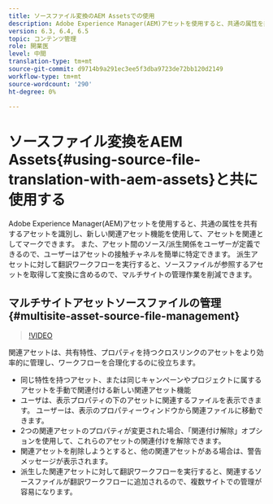```yaml
---
title: ソースファイル変換のAEM Assetsでの使用
description: Adobe Experience Manager(AEM)アセットを使用すると、共通の属性を共有するアセットを識別し、新しい関連アセット機能を使用して、アセットを関連としてマークできます。 また、アセット間のソース/派生関係をユーザーが定義できるので、ユーザーはアセットの接触チャネルを簡単に特定できます。 派生アセットに対して翻訳ワークフローを実行すると、ソースファイルが参照するアセットを取得して変換に含めるので、マルチサイトの管理作業を削減できます。
version: 6.3, 6.4, 6.5
topic: コンテンツ管理
role: 開業医
level: 中間
translation-type: tm+mt
source-git-commit: d9714b9a291ec3ee5f3dba9723de72bb120d2149
workflow-type: tm+mt
source-wordcount: '290'
ht-degree: 0%

---
```



# ソースファイル変換をAEM Assets{#using-source-file-translation-with-aem-assets}と共に使用する

Adobe Experience Manager(AEM)アセットを使用すると、共通の属性を共有するアセットを識別し、新しい関連アセット機能を使用して、アセットを関連としてマークできます。 また、アセット間のソース/派生関係をユーザーが定義できるので、ユーザーはアセットの接触チャネルを簡単に特定できます。 派生アセットに対して翻訳ワークフローを実行すると、ソースファイルが参照するアセットを取得して変換に含めるので、マルチサイトの管理作業を削減できます。

## マルチサイトアセットソースファイルの管理{#multisite-asset-source-file-management}

>[!VIDEO](https://video.tv.adobe.com/v/18331/?quality=9&learn=on)

関連アセットは、共有特性、プロパティを持つクロスリンクのアセットをより効率的に管理し、ワークフローを合理化するのに役立ちます。

* 同じ特性を持つアセット、または同じキャンペーンやプロジェクトに属するアセットを手動で関連付ける新しい関連アセット機能
* ユーザは、表示プロパティの下のアセットに関連するファイルを表示できます。 ユーザーは、表示のプロパティーウィンドウから関連ファイルに移動できます。
* 2つの関連アセットのプロパティが変更された場合、「関連付け解除」オプションを使用して、これらのアセットの関連付けを解除できます。
* 関連アセットを削除しようとすると、他の関連アセットがある場合は、警告メッセージが表示されます。
* 派生した関連アセットに対して翻訳ワークフローを実行すると、関連するソースファイルが翻訳ワークフローに追加されるので、複数サイトでの管理が容易になります。